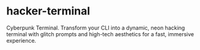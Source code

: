 # hacker-terminal
Cyberpunk Terminal. Transform your CLI into a dynamic, neon hacking terminal with glitch prompts and high-tech aesthetics for a fast, immersive experience. 

